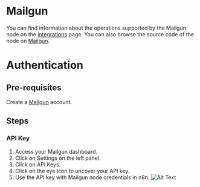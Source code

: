 # Mailgun
You can find information about the operations supported by the Mailgun node on the [integrations](https://n8n.io/integrations/n8n-nodes-base.mailgun) page. You can also browse the source code of the node on [Mailgun](https://github.com/n8n-io/n8n/tree/master/packages/nodes-base/nodes/Mailgun).

# Authentication

## Pre-requisites

Create a [Mailgun](https://www.mailgun.com/) account.

## Steps

### API Key

1. Access your Mailgun dashboard.
2. Click on Settings on the left panel.
3. Click on API Keys.
4. Click on the eye icon to uncover your API key.
5. Use the API key with Mailgun node credentials in n8n.
![Alt Text](https://i.imgur.com/d8V0RL8.gif) 





